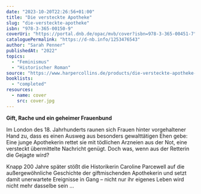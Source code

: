 ```yaml
---
date: "2023-10-20T22:26:56+01:00"
title: "Die versteckte Apotheke"
slug: "die-versteckte-apotheke"
isbn: "978-3-365-00150-9"
coverUri: "https://portal.dnb.de/opac/mvb/cover?isbn=978-3-365-00451-7"
cataloguePermalink: "https://d-nb.info/1253476543"
author: "Sarah Penner"
publishedAt: "2022"
topics:
  - "Feminismus"
  - "Historischer Roman"
source: "https://www.harpercollins.de/products/die-versteckte-apotheke-9783365001509"
booklists:
  - "completed"
resources:
  - name: cover
    src: cover.jpg
---
```

**Gift, Rache und ein geheimer Frauenbund**

Im London des 18. Jahrhunderts raunen sich Frauen hinter vorgehaltener Hand zu, 
dass es einen Ausweg aus besonders gewalttätigen Ehen gebe: Eine junge 
Apothekerin rettet sie mit tödlichen Arzneien aus der Not, eine versteckt 
übermittelte Nachricht genügt. Doch was, wenn aus der Retterin die Gejagte wird?

Knapp 200 Jahre später stößt die Historikerin Caroline Parcewell auf die 
außergewöhnliche Geschichte der giftmischenden Apothekerin und setzt damit 
unerwartete Ereignisse in Gang – nicht nur ihr eigenes Leben wird nicht mehr 
dasselbe sein …